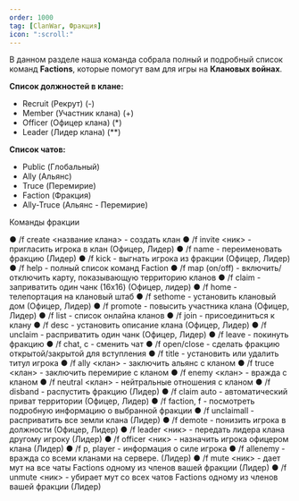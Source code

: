 ```yaml
---
order: 1000
tag: [ClanWar, Фракция]
icon: ":scroll:"
---
```

В данном разделе наша команда собрала полный и подробный список команд **Factions**, которые помогут вам для игры на **Клановых войнах**.

**Список должностей в клане:**

- Recruit (Рекрут) (-)
- Member (Участник клана) (+)
- Officer (Офицер клана) (*)
- Leader (Лидер клана) (**)

**Список чатов:**
- Public (Глобальный)
- Ally (Альянс)
- Truce (Перемирие)
 - Faction (Фракция)
 - Ally-Truce (Альянс - Перемирие)

Команды фракции

● /f create <название клана> - создать клан
● /f invite <ник> - пригласить игрока в клан (Офицер, Лидер)
● /f name - переименовать фракцию (Лидер)
● /f kick - выгнать игрока из фракции (Офицер, Лидер)
● /f help - полный список команд Faction
● /f map (on/off) - включить/отключить карту, показывающую территорию кланов
● /f claim - заприватить один чанк (16x16) (Офицер, лидер)
● /f home - телепортация на клановый штаб
● /f sethome - установить клановый дом (Офицер, Лидер)
● /f promote - повысить участника клана (Офицер, Лидер)
● /f list - список онлайна кланов
● /f join - присоединиться к клану
● /f desc - установить описание клана (Офицер, Лидер)
● /f unclaim - расприватить один чанк (Офицер, Лидер)
● /f leave - покинуть фракцию
● /f chat, c - сменить чат
● /f open/close - сделать фракцию открытой/закрытой для вступления
● /f title - установить или удалить титул игрока
● /f ally <клан> - заключить альянс с кланом
● /f truce <клан> - заключить перемирие с кланом
● /f enemy <клан> - вражда с кланом
● /f neutral <клан> - нейтральные отношения с кланом
● /f disband - распустить фракцию (Лидер)
● /f claim auto - автоматический приват территории (Офицер, Лидер)
● /f faction, f - посмотреть подробную информацию о выбранной фракции
● /f unclaimall - расприватить все земли клана (Лидер)
● /f demote - понизить игрока в должности (Офицер, Лидер)
● /f leader <ник> - передать лидера клана другому игроку (Лидер)
● /f officer <ник> - назначить игрока офицером клана (Лидер)
● /f p, player - информация о силе игрока
● /f allenemy - вражда со всеми кланами на сервере. (Лидер)
● /f mute <ник> - дает мут на все чаты Factions одному из членов вашей фракции (Лидер)
● /f unmute <ник> - убирает мут со всех чатов Factions одному из членов вашей фракции (Лидер)